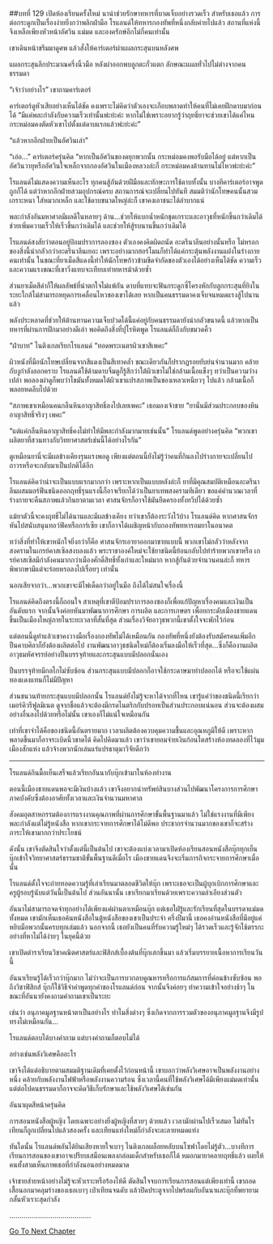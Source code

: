 ##บทที่ 129 เปิดห้องเรียนครั้งใหม่
นาน่าช่วยรักษาทหารที่บาดเจ็บอย่างรวดเร็ว สำหรับเธอแล้ว การต่อกระดูกเป็นเรื่องง่ายยิ่งกว่าพลิกฝ่ามือ โรแลนด์ให้ทหารกองทัพที่หนึ่งกลับค่ายไปแล้ว สถานที่แห่งนี้จึงเหลือเพียงหัวหน้าอัศวิน แม่มด และองครักษ์อีกไม่กี่คนเท่านั้น


เขาเดินหน้าขรึมมาดูศพ แล้วสั่งให้คาร์เตอร์ผ่าแผลกระสุนบนหลังศพ


แผลกระสุนลึกประมาณครึ่งนิ้วมือ หลังผ่าออกพบลูกตะกั่วแตก ลักษณะแผลทั่วไปไม่ต่างจากคนธรรมดา


“เจ้าว่าอย่างไร” เขาถามคาร์เตอร์


คาร์เตอร์ดูหัวเสียอย่างเห็นได้ชัด คงเพราะไม่คิดว่าตัวเองจะเกือบพลาดท่าให้คนที่ไม่เคยฝึกดาบมาก่อนได้ “มีแค่พละกำลังกับความเร็วเท่านั้นพ่ะย่ะค่ะ หากไม่ใช่เพราะอยากรู้ว่าฤทธิ์ยาจะช่วยเขาได้แค่ไหน กระหม่อมคงตัดหัวเขาไปตั้งแต่ดาบแรกแล้วพ่ะย่ะค่ะ”


“แล้วหากอีกฝ่ายเป็นอัศวินเล่า”


“เอ่อ...” คาร์เตอร์ครุ่นคิด “หากเป็นอัศวินของดยุกพวกนั้น กระหม่อมคงพอรับมือได้อยู่ แต่หากเป็นอัศวินวายุหรืออัศวินใจเหล็กจากกองอัศวินในเมืองหลวงล่ะก็ กระหม่อมคงต้านทานไม่ไหวพ่ะย่ะค่ะ”


โรแลนด์ไม่แสดงความเห็นอะไร ทุกคนสู้กันด้วยฝีมือและทักษะการใช้ดาบทั้งนั้น บางทีคาร์เตอร์อาจพูดถูกก็ได้ แต่ว่าหากอีกฝ่ายสวมอุปกรณ์ครบ สถานการณ์จะเปลี่ยนไปทันที สมมติว่านักโทษคนนั้นสวมเกราะหนา ใส่หมวกเหล็ก และใช้ดาบขนาดใหญ่ล่ะก็ เขาคงเอาชนะได้ลำบากแน่


พละกำลังอันมหาศาลมีผลดีในหลายๆ ด้าน...ช่วยให้แบกน้ำหนักชุดเกราะและอาวุธที่หนักขึ้นกว่าเดิมได้ ช่วยเพิ่มความเร็วให้เร็วขึ้นกว่าเดิมได้ และช่วยให้สู้รบนานขึ้นกว่าเดิมได้


โรแลนด์สงสัยว่าตอนอยู่ป้อมปราการลองซอง ตัวเองคงคิดผิดถนัด อะดรีนาลีนอย่างนั้นหรือ ไม่หรอก ของสิ่งนี้น่ากลัวกว่าอะดรีนาลีนเยอะ เพราะอย่างมากฮอร์โมนก็ทำได้แค่กระตุ้นพลังงานแฝงในร่างกายคนเท่านั้น ในขณะที่ยาเม็ดสีแดงนี้ทำให้นักโทษก้าวข้ามขีดจำกัดของตัวเองได้อย่างเห็นได้ชัด ความเร็วและความแรงขณะที่เขาวิ่งแทบจะเทียบเท่าทหารม้าด้วยซ้ำ


ส่วนยาเม็ดสีดำก็ให้ผลลัพธ์ที่น่าตกใจไม่แพ้กัน ดาบที่แทบจะฟันกระดูกซี่โครงหักกับลูกกระสุนที่ยิงในระยะใกล้ไม่สามารถหยุดการเคลื่อนไหวของเขาได้เลย หากเป็นคนธรรมดาคงเจ็บจนหมดแรงสู้ไปนานแล้ว


พลังประหลาดที่ช่วยให้ต้านทานความเจ็บปวดได้นี้แค่อยู่กับคนธรรมดายังน่ากลัวขนาดนี้ แล้วหากเป็นทหารที่ผ่านการฝึกมาอย่างดีเล่า พอคิดถึงสิ่งที่ปุโรหิตพูด โรแลนด์ก็ถึงกับขมวดคิ้ว


“ฝ่าบาท” ไนติงเกลเรียกโรแลนด์ “ทอดพระเนตรผิวเขาสิเพคะ”


ผิวหนังที่มือนักโทษเปลี่ยนจากสีแดงเป็นสีเทาคล้ำ ขณะเดียวกันก็ปรากฎรอยยับย่นจำนวนมาก คล้ายกับงูกำลังลอกคราบ โรแลนด์ใช้ด้ามดาบจิ้มดูก็รู้สึกว่าใต้ผิวเขาไม่ใช่กล้ามเนื้อแข็งๆ ทว่าเป็นความว่างเปล่า พอลองผ่าดูก็พบว่าไขมันทั้งหมดใต้ผิวเขาแปรสภาพเป็นของเหลวเหนียวๆ ไปแล้ว กล้ามเนื้อก็พลอยหดลีบไปด้วย


“สภาพเขาเหมือนคนกลืนหินอาญาสิทธิ์ลงไปเลยเพคะ” เธอมองเจ้าชาย “ยานั่นมีส่วนประกอบของหินอาญาสิทธิ์จริงๆ เพคะ”


“แต่แค่กลืนหินอาญาสิทธิ์คงไม่ทำให้มีพละกำลังมากมายเช่นนั้น” โรแลนด์พูดอย่างครุ่นคิด “พวกเขาผลิตยาที่สวนทางกับวิทยาศาสตร์เช่นนี้ได้อย่างไรกัน”


ดูเหมือนยานี่จะมีผลข้างเคียงรุนแรงพอดู เพียงแต่ตอนนี้ยังไม่รู้ว่าคนที่กินลงไปร่างกายจะเปลี่ยนไปถาวรหรือจะกลับมาเป็นปกติได้อีก


โรแลนด์คิดว่าน่าจะเป็นแบบแรกมากกว่า เพราะหากเป็นแบบหลังล่ะก็ ยาที่มีคุณสมบัติเหมือนอะดรีนาลีนผสมมอร์ฟีนชนิดออกฤทธิ์รุนแรงนี้ก็อาจเรียกได้ว่าเป็นยาเทพสงครามทีเดียว ขอแค่คำนวณเวลาที่ร่างกายจะคืนสภาพแล้วกินยาตามเวลา ศาสนจักรก็อาจใช้มันยึดครองทั้งทวีปได้ด้วยซ้ำ


แม้ยาตัวนี้จะคงฤทธิ์ไม่ได้นานและมีผลข้างเคียง ทว่าเขาก็ต้องระวังไว้บ้าง โรแลนด์คิด หากศาสนจักรหันไปสนับสนุนทอว์ฟิคหรือการ์เซีย เขาก็อาจได้เผชิญหน้ากับกองทัพทหารอมยาในอนาคต


ทว่าสิ่งที่ทำให้เขาหนักใจยิ่งกว่าก็คือ ศาสนจักรเอายาออกมาขายแบบนี้ พวกเขาไม่กลัวว่าหลังจากสงครามในเกรย์คาสเซิลสงบลงแล้ว พระราชาองค์ใหม่จะใช้ยาชนิดนี้ย้อนกลับไปทำร้ายพวกเขาหรือ เกรย์คาสเซิลมีกำลังคนมากกว่าเมืองศักดิ์สิทธิ์ทั้งเก่าและใหม่มาก หากสู้กันด้วยจำนวนคนล่ะก็ ทหารพิพากษามีแต่จะร่อยหรอลงไปเรื่อยๆ เท่านั้น


นอกเสียจากว่า...พวกเขาจะมีไพ่เด็ดกว่าอยู่ในมือ ถึงได้ไม่สนใจเรื่องนี้


โรแลนด์คิดถึงตรงนี้ก็ถอนใจ สาเหตุที่เขาตีป้อมปราการลองซองก็เพื่อแก้ปัญหาเรื่องคนและเงินเป็นอันดับแรก จากนั้นจึงค่อยหันมาพัฒนาการศึกษา การผลิต และการเกษตร เพื่อยกระดับเมืองชายแดนขึ้นเป็นเมืองใหญ่ภายในระยะเวลาที่สั้นที่สุด ส่วนเรื่องวิจัยอาวุธพวกนี้เขาตั้งใจจะพักไว้ก่อน


แต่ตอนนี้ดูท่าแล้วเขาคงวางมือเรื่องกองทัพไม่ได้เหมือนกัน กองทัพที่หนึ่งยังต้องรับสมัครคนเพิ่มอีก ปืนคาบศิลาก็ยังต้องผลิตต่อไป งานพัฒนาอาวุธชนิดใหม่ก็ต้องเริ่มลงมือให้เร็วที่สุด...ซึ่งก็คืองานผลิตอาวุธมหัศจรรย์อย่างปืนบรรจุท้ายและกระสุนแบบมีปลอกนั่นเอง


ปืนบรรจุท้ายมีกลไกไม่ซับซ้อน ส่วนกระสุนแบบมีปลอกก็อาจใช้กระดาษมาทำปลอกได้ หรือจะใช้แผ่นทองแดงแทนก็ไม่มีปัญหา


ส่วนชนวนท้ายกระสุนแบบมีปลอกนั้น โรแลนด์ยังไม่รู้จะหาได้จากที่ไหน เขารู้แค่ว่าของชนิดนี้เรียกว่าเมอร์คิวรีฟูลมิเนต ดูจากชื่อแล้วจะต้องมีกรดไนตริกกับปรอทเป็นส่วนประกอบแน่นอน ส่วนจะต้องผสมอย่างอื่นลงไปด้วยหรือไม่นั้น เขาเองก็ไม่แน่ใจเหมือนกัน


เท่าที่เขาจำได้คือของชนิดนี้อันตรายมาก เวลาผลิตต้องควบคุมความชื้นและอุณหภูมิให้ดี เพราะหากพลาดขึ้นมาก็อาจระเบิดนิ้วขาดได้ คิดไปคิดมาแล้ว เขาว่าเขายอมจ่ายเงินก้อนโตสร้างห้องทดลองที่ไว้มุมเมืองสักแห่ง แล้วจ้างพวกนักเล่นแร่แปรธาตุมาวิจัยดีกว่า


********************


โรแลนด์กินมื้อเย็นเสร็จแล้วเรียกอันนากับบุ๊กเข้ามาในห้องทำงาน


ตอนนี้เมืองชายแดนพอจะมีเงินบ้างแล้ว เขาจึงอยากนำทรัพย์สินบางส่วนไปพัฒนาโครงการการศึกษาภาคบังคับซึ่งต้องอาศัยทั้งเวลาและเงินจำนวนมหาศาล


สังคมอุตสาหกรรมต้องการแรงงานคุณภาพที่ผ่านการศึกษาขั้นพื้นฐานมาแล้ว ไม่ใช่แรงงานที่มีเพียงพละกำลังแต่ไม่รู้หนังสือ หากเขากระจายการศึกษาได้ไม่ดีพอ ประชากรจำนวนมากของเขาก็จะสร้างภาระให้เขามากกว่าประโยชน์


ดังนั้น เขาจึงตัดสินใจว่าตั้งแต่นี้เป็นต้นไป เขาจะต้องแบ่งเวลามาเปิดห้องเรียนสอนหนังสือบุ๊กทุกเย็น บุ๊กเข้าใจวิทยาศาสตร์ธรรมชาติขั้นพื้นฐานดีเมื่อไร เมืองชายแดนจึงจะเริ่มภารกิจกระจายการศึกษาเมื่อนั้น


โรแลนด์ตั้งใจจะถ่ายทอดความรู้ที่เล่าเรียนมาตลอดชีวิตให้บุ๊ก เพราะเธอจะเป็นผู้บุกเบิกการศึกษาและครูผู้รอบรู้นับแต่วันนี้เป็นต้นไป ส่วนอันนานั้น เขาเรียกมาเรียนด้วยเพราะความลำเอียงส่วนตัว


อันนาไม่สามารถจดจำทุกอย่างได้เพียงแค่ผ่านตาเหมือนบุ๊ก แต่เธอใฝ่รู้และรักเรียนที่สุดในบรรดาแม่มดทั้งหมด เขามักเห็นเธอค้นหนังสือในตู้หนังสือของเขาเป็นประจำ ครึ่งปีมานี้ เธอคงอ่านหนังสือที่มีอยู่แค่หยิบมือพวกนั้นครบทุกเล่มแล้ว นอกจากนี้ เธอยังเป็นคนที่รับความรู้ใหม่ๆ ได้รวดเร็วและรู้จักใช้ตรรกะอย่างที่หาไม่ได้ง่ายๆ ในยุคนี้ด้วย


เขาเปิดตำราเรียนวิชาคณิตศาสตร์และฟิสิกส์เบื้องต้นที่บุ๊กเสกขึ้นมา แล้วเริ่มบรรยายเนื้อหาการเรียนวันนี้


อันนาเรียนรู้ได้เร็วกว่าบุ๊กมาก ไม่ว่าจะเป็นการบวกลบคูณหารหรือการแก้สมการที่ค่อนข้างซับซ้อน พอถึงวิชาฟิสิกส์ บุ๊กก็ใช้วิธีจำคำพูดทุกคำของโรแลนด์ก่อน จากนั้นจึงค่อยๆ ทำความเข้าใจอย่างช้าๆ ในขณะที่อันนายังคงถามคำถามเขาเป็นระยะ


เช่นว่า อนุภาคมูลฐานหน้าตาเป็นอย่างไร ทำไมสิ่งต่างๆ ซึ่งเกิดจากการรวมตัวของอนุภาคมูลฐานจึงมีรูปทรงไม่เหมือนกัน...


โรแลนด์ตอบได้บางคำถาม แต่บางคำถามก็ตอบไม่ได้


อย่างเช่นพลังวิเศษคืออะไร


เขาจึงได้แต่อธิบายตามสมมติฐานเดิมที่เคยตั้งไว้ก่อนหน้านี้ เขาบอกว่าพลังวิเศษอาจเป็นพลังงานอย่างหนึ่ง คล้ายกับพลังงานไฟฟ้าหรือพลังงานความร้อน ซึ่งเวลานี้คนที่ใช้พลังวิเศษได้มีเพียงแม่มดเท่านั้น แต่ต่อไปคนธรรมดาก็อาจจะคิดวิธีเก็บรักษาและใช้พลังวิเศษได้เช่นกัน


อันนาผุดสีหน้าครุ่นคิด


การสอนหนังสือผู้หญิง โดยเฉพาะอย่างยิ่งผู้หญิงที่สวยๆ ด้วยแล้ว เวลามักผ่านไปเร็วเสมอ ไม่ทันไรเทียนก็ถูกเปลี่ยนไปแล้วสองครั้ง และเทียนแท่งใหม่ก็กำลังจะละลายหมดแท่ง


ทันใดนั้น โรแลนด์พลันได้ยินเสียงหายใจเบาๆ ไนติงเกลผล็อยหลับบนโซฟาโดยไม่รู้ตัว...บางทีการเรียนการสอนของเขาอาจเปรียบเสมือนเพลงกล่อมเด็กสำหรับเธอก็ได้ หมอกมายาคลายฤทธิ์แล้ว เผยให้คนทั้งสามเห็นภาพเธอที่กำลังนอนอย่างหมดมาด


เจ้าชายส่ายหน้าอย่างไม่รู้จะหัวเราะหรือร้องไห้ดี ตัดสินใจจบการเรียนการสอนแต่เพียงเท่านี้ เขาถอดเสื้อนอกมาคลุมร่างของเธอเบาๆ เป่าเทียนจนดับ แล้วปิดประตูจากไปพร้อมกับอันนาและบุ๊กที่พยายามกลั้นหัวเราะสุดกำลัง


........................................


[Go To Next Chapter]( ./42.md)